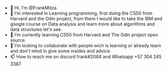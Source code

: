 - 👋 Hi, I’m @FrankMdza
- 👀 I’m interested in Learning programming, first doing the CS50 from Harvard and the Odin project, from there I would like to take the IBM and google course on 
    Data analysis and learn more about algorithms and data structures let's see.
- 🌱 I’m currently learning CS50 from Harvard and The Odin project open source.
- 💞️ I’m looking to collaborate with people wich is learning or already learn and don't mind in give some insides and advice.
- 📫 How to reach me on discord frank#2084 and Whatsapp +57 304 245 3387

<!---
FrankMdza/FrankMdza is a ✨ special ✨ repository because its `README.md` (this file) appears on your GitHub profile.
You can click the Preview link to take a look at your changes.
--->
